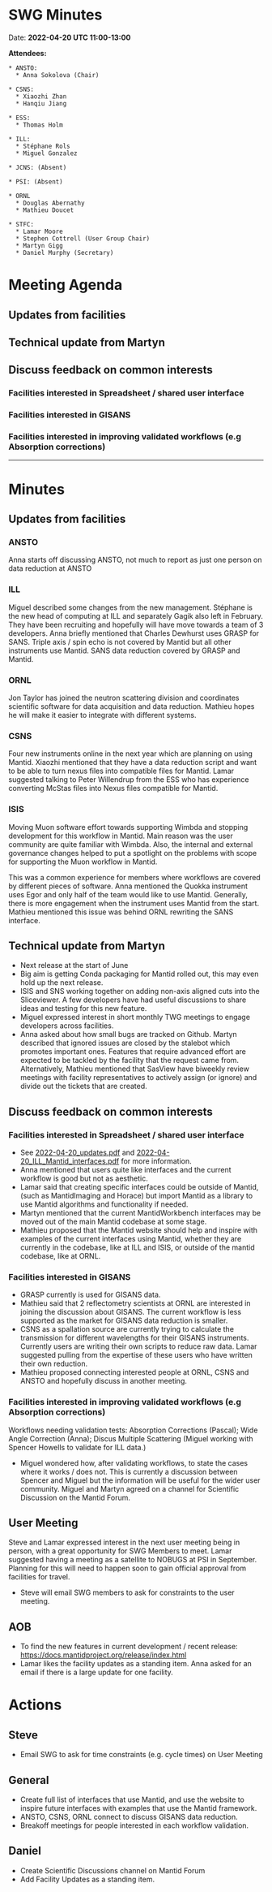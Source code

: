 # SWG Minutes

Date: **2022-04-20 UTC 11:00-13:00**

**Attendees:**
```
* ANSTO:
  * Anna Sokolova (Chair)
  
* CSNS:
  * Xiaozhi Zhan
  * Hanqiu Jiang
  
* ESS:
  * Thomas Holm
  
* ILL:
  * Stéphane Rols
  * Miguel Gonzalez

* JCNS: (Absent)

* PSI: (Absent)
   
* ORNL
  * Douglas Abernathy
  * Mathieu Doucet

* STFC:
  * Lamar Moore
  * Stephen Cottrell (User Group Chair)
  * Martyn Gigg
  * Daniel Murphy (Secretary)

```



# Meeting Agenda

## Updates from facilities

## Technical update from Martyn

## Discuss feedback on common interests
### Facilities interested in Spreadsheet / shared user interface
### Facilities interested in GISANS
### Facilities interested in improving validated workflows (e.g Absorption corrections)


------------

# Minutes

## Updates from facilities
### ANSTO
Anna starts off discussing ANSTO, not much to report as just one person on data reduction at ANSTO

### ILL
Miguel described some changes from the new management. Stéphane is the new head of computing at ILL and separately Gagik also left in February. They have been recruiting and hopefully will have move towards a team of 3 developers.
Anna briefly mentioned that Charles Dewhurst uses GRASP for SANS. Triple axis / spin echo is not covered by Mantid but all other instruments use Mantid. SANS data reduction covered by GRASP and Mantid.

### ORNL
Jon Taylor has joined the neutron scattering division and coordinates scientific software for data acquisition and data reduction. Mathieu hopes he will make it easier to integrate with different systems. 

### CSNS 
Four new instruments online in the next year which are planning on using Mantid. Xiaozhi mentioned that they have a data reduction script and want to be able to turn nexus files into compatible files for Mantid. Lamar suggested talking to Peter Willendrup from the ESS who has experience converting McStas files into Nexus files compatible for Mantid.

### ISIS
Moving Muon software effort towards supporting Wimbda and stopping development for this workflow in Mantid. Main reason was the user community are quite familiar with Wimbda. Also, the internal and external governance changes helped to put a spotlight on the problems with scope for supporting the Muon workflow in Mantid.

This was a common experience for members where workflows are covered by different pieces of software. Anna mentioned the Quokka instrument uses Egor and only half of the team would like to use Mantid. Generally, there is more engagement when the instrument uses Mantid from the start. Mathieu mentioned this issue was behind ORNL rewriting the SANS interface.


## Technical update from Martyn
- Next release at the start of June
- Big aim is getting Conda packaging for Mantid rolled out, this may even hold up the next release.
- ISIS and SNS working together on adding non-axis aligned cuts into the Sliceviewer. A few developers have had useful discussions to share ideas and testing for this new feature.
- Miguel expressed interest in short monthly TWG meetings to engage developers across facilities.
- Anna asked about how small bugs are tracked on Github. Martyn described that ignored issues are closed by the stalebot which promotes important ones. Features that require advanced effort are expected to be tackled by the facility that the request came from. Alternatively, Mathieu mentioned that SasView have biweekly review meetings with facility representatives to actively assign (or ignore) and divide out the tickets that are created.


## Discuss feedback on common interests

### Facilities interested in Spreadsheet / shared user interface
- See [2022-04-20_updates.pdf](attachments/2022-04-20_updates.pdf) and [2022-04-20_ILL_Mantid_interfaces.pdf](attachments/2022-04-20_ILL_Mantid_interfaces.pdf) for more information.
- Anna mentioned that users quite like interfaces and the current workflow is good but not as aesthetic.
- Lamar said that creating specific interfaces could be outside of Mantid, (such as MantidImaging and Horace) but import Mantid as a library to use Mantid algorithms and functionality if needed.
- Martyn mentioned that the current MantidWorkbench interfaces may be moved out of the main Mantid codebase at some stage.
- Mathieu proposed that the Mantid website should help and inspire with examples of the current interfaces using Mantid, whether they are currently in the codebase, like at ILL and ISIS, or outside of the mantid codebase, like at ORNL. 


### Facilities interested in GISANS
- GRASP currently is used for GISANS data.
- Mathieu said that 2 reflectometry scientists at ORNL are interested in joining the discussion about GISANS. The current workflow is less supported as the market for GISANS data reduction is smaller.
- CSNS as a spallation source are currently trying to calculate the transmission for different wavelengths for their GISANS instruments. Currently users are writing their own scripts to reduce raw data. Lamar suggested pulling from the expertise of these users who have written their own reduction.
- Mathieu proposed connecting interested people at ORNL, CSNS and ANSTO and hopefully discuss in another meeting.


### Facilities interested in improving validated workflows (e.g Absorption corrections)

Workflows needing validation tests: Absorption Corrections (Pascal); Wide Angle Correction (Anna); Discus Multiple Scattering (Miguel working with Spencer Howells to validate for ILL data.)

- Miguel wondered how, after validating workflows, to state the cases where it works / does not. This is currently a discussion between Spencer and Miguel but the information will be useful for the wider user community. Miguel and Martyn agreed on a channel for Scientific Discussion on the Mantid Forum. 


## User Meeting
Steve and Lamar expressed interest in the next user meeting being in person, with a great opportunity for SWG Members to meet. Lamar suggested having a meeting as a satellite to NOBUGS at PSI in September. Planning for this will need to happen soon to gain official approval from facilities for travel. 

- Steve will email SWG members to ask for constraints to the user meeting.


## AOB

- To find the new features in current development / recent release: https://docs.mantidproject.org/release/index.html 
- Lamar likes the facility updates as a standing item. Anna asked for an email if there is a large update for one facility.


# Actions

## Steve
- Email SWG to ask for time constraints (e.g. cycle times) on User Meeting

## General 
- Create full list of interfaces that use Mantid, and use the website to inspire future interfaces with examples that use the Mantid framework.
- ANSTO, CSNS, ORNL connect to discuss GISANS data reduction.
- Breakoff meetings for people interested in each workflow validation.

## Daniel
- Create Scientific Discussions channel on Mantid Forum
- Add Facility Updates as a standing item.
